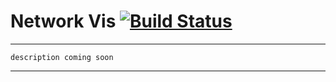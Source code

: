 # Network Vis [![Build Status](https://travis-ci.org/rmit-programming-club/network-vis.svg?branch=master)](https://travis-ci.org/rmit-programming-club/network-vis)

-----

`description coming soon`

-----
